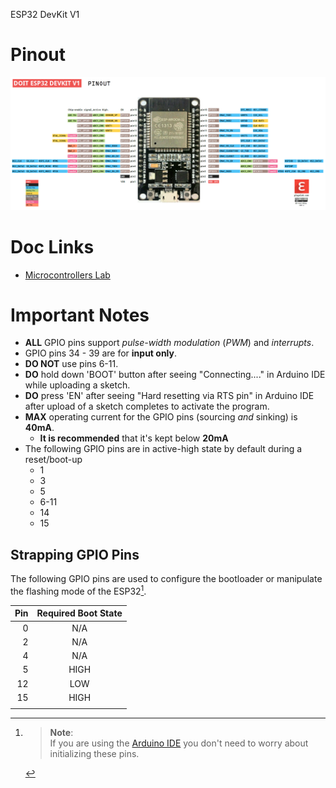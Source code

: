 ESP32 DevKit V1

# Pinout
![44e4a0892d30632a61810a165d4b8823.png](../_resources/c28376409f0f4ffb9e2d91d98dbc9c60.png)

# Doc Links

* [Microcontrollers Lab](https://microcontrollerslab.com/esp32-pinout-use-gpio-pins/)

# Important Notes

* **ALL** GPIO pins support *pulse-width modulation* (*PWM*) and *interrupts*.
* GPIO pins 34 - 39 are for **input only**.
* **DO NOT** use pins 6-11.
* **DO** hold down 'BOOT' button after seeing "Connecting...." in Arduino IDE while uploading a sketch.
* **DO** press 'EN' after seeing "Hard resetting via RTS pin" in Arduino IDE after upload of a sketch completes to activate the program.
* **MAX** operating current for the GPIO pins (sourcing *and* sinking) is **40mA**.
  * **It is recommended** that it's kept below **20mA**
* The following GPIO pins are in active-high state by default during a reset/boot-up
  * 1
  * 3
  * 5
  * 6-11
  * 14
  * 15

## Strapping GPIO Pins

The following GPIO pins are used to configure the bootloader or manipulate the flashing mode of the ESP32[^1].

| Pin | Required Boot State |
| ---:| :---:               |
| 0   | N/A                 |
| 2   | N/A                 |
| 4   | N/A                 |
| 5   | HIGH                |
| 12  | LOW                 |
| 15  | HIGH                |
|||

[^1]: > **Note**:<br>
      > If you are using the [Arduino IDE](https://www.arduino.cc/en/software) you don't need to worry about initializing these pins.